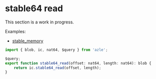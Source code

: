 # stable64 read

This section is a work in progress.

Examples:

-   [stable_memory](https://github.com/demergent-labs/azle/tree/main/examples/stable_memory)

```typescript
import { blob, ic, nat64, $query } from 'azle';

$query;
export function stable64_read(offset: nat64, length: nat64): blob {
    return ic.stable64_read(offset, length);
}
```

